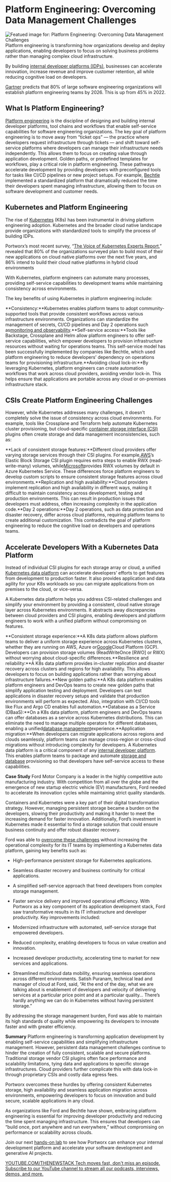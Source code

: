 # Platform Engineering: Overcoming Data Management Challenges
![Featued image for: Platform Engineering: Overcoming Data Management Challenges](https://cdn.thenewstack.io/media/2024/10/335c14c1-platform-engineering-data-management-1024x576.jpg)
Platform engineering is transforming how organizations develop and deploy applications, enabling developers to focus on solving business problems rather than managing complex cloud infrastructure.

By building [internal developer platforms (IDPs)](https://thenewstack.io/how-to-build-an-internal-developer-platform-like-a-product/), businesses can accelerate innovation, increase revenue and improve customer retention, all while reducing cognitive load on developers.

[Gartner](https://www.gartner.com/en/infrastructure-and-it-operations-leaders/topics/platform-engineering) predicts that 80% of large software engineering organizations will establish platform engineering teams by 2026. This is up from 45% in 2022.
## What Is Platform Engineering?
[Platform engineering](https://thenewstack.io/whats-platform-engineering-and-how-does-it-support-devops/) is the discipline of designing and building internal developer platforms, tool chains and workflows that enable self-service capabilities for software engineering organizations. The key goal of platform engineering is to move away from “ticket ops” — the practice where developers request infrastructure through tickets — and shift toward self-service platforms where developers can manage their infrastructure needs independently. This allows them to focus on creating value through application development.
Golden paths, or predefined templates for workflows, play a critical role in platform engineering. These pathways accelerate development by providing developers with preconfigured tools for tasks like CI/CD pipelines or new project setups. For example, [Bechtle](https://thenewstack.io/platform-engineering-reshapes-software-dev-at-bechtle/) implemented a standardized platform that dramatically reduced the time their developers spent managing infrastructure, allowing them to focus on software development and customer needs.

## Kubernetes and Platform Engineering
The rise of [Kubernetes](https://roadmap.sh/kubernetes) (K8s) has been instrumental in driving platform engineering adoption. Kubernetes and the broader cloud native landscape provide organizations with standardized tools to simplify the process of building IDPs.

Portworx’s most recent survey, “[The Voice of Kubernetes Experts Report](https://portworx.com/resources/voice-of-kubernetes-expert-report/?utm_source=newstack&utm_medium=web&utm_campaign=px-brand),” revealed that 80% of the organizations surveyed plan to build most of their new applications on cloud native platforms over the next five years, and 86% intend to build their cloud native platforms in hybrid cloud environments

With Kubernetes, platform engineers can automate many processes, providing self-service capabilities to development teams while maintaining consistency across environments.

The key benefits of using Kubernetes in platform engineering include:

**Consistency:**Kubernetes enables platform teams to adopt community-supported tools that provide consistent workflows across various infrastructure environments. Organizations can standardize the management of secrets, CI/CD pipelines and Day 2 operations such as[monitoring and observability](https://thenewstack.io/monitoring-vs-observability-whats-the-difference/).**Self-service access:**Tools like Backstage, Crossplane and Helm allow platform engineers to offer self-service capabilities, which empower developers to provision infrastructure resources without waiting for operations teams. This self-service model has been successfully implemented by companies like Bechtle, which used platform engineering to reduce developers’ dependency on operations teams for provisioning infrastructure.**Avoiding cloud lock-in:**By leveraging Kubernetes, platform engineers can create automation workflows that work across cloud providers, avoiding vendor lock-in. This helps ensure that applications are portable across any cloud or on-premises infrastructure stack.
## CSIs Create Platform Engineering Challenges
However, while Kubernetes addresses many challenges, it doesn’t completely solve the issue of consistency across cloud environments. For example, tools like Crossplane and Terraform help automate Kubernetes cluster provisioning, but cloud-specific [container storage interface (CSI)](https://github.com/container-storage-interface/spec/blob/master/spec.md) plugins often create storage and data management inconsistencies, such as:

**Lack of consistent storage features:**Different cloud providers offer varying storage services through their CSI plugins. For example,[AWS](https://aws.amazon.com/?utm_content=inline+mention)’s Elastic Block Storage CSI plugin requires extra steps to enable RWX (read-write-many) volumes, while[Microsoft](https://news.microsoft.com/?utm_content=inline+mention)provides RWX volumes by default in Azure Kubernetes Service. These differences force platform engineers to develop custom scripts to ensure consistent storage features across cloud environments.**Replication and high availability:**Cloud providers implement replication and high availability in different ways, making it difficult to maintain consistency across development, testing and production environments. This can result in production issues that developers must address, often increasing complexity in the application code.**Day 2 operations:**Day 2 operations, such as data protection and disaster recovery, differ across cloud platforms, requiring platform teams to create additional customization. This contradicts the goal of platform engineering to reduce the cognitive load on developers and operations teams.
## Accelerate Developers With a Kubernetes Data Platform
Instead of individual CSI plugins for each storage array or cloud, a unified [Kubernetes data platform](https://thenewstack.io/managing-data-on-kubernetes-dok-solving-the-underlying-challenges/) can accelerate developers’ efforts to get features from development to production faster. It also provides application and data agility for your K8s workloads so you can migrate applications from on premises to the cloud, or vice-versa.

A Kubernetes data platform helps you address CSI-related challenges and simplify your environment by providing a consistent, cloud native storage layer across Kubernetes environments. It abstracts away discrepancies between cloud providers and CSI plugins, enabling developers and platform engineers to work with a unified platform without compromising on features.

**Consistent storage experience:**A K8s data platform allows platform teams to deliver a uniform storage experience across Kubernetes clusters, whether they are running on AWS, Azure or[Google](https://cloud.google.com/?utm_content=inline+mention)Cloud Platform (GCP). Developers can provision storage volumes (ReadWriteOnce [RWO] or RWX) without worrying about cloud-specific differences.**Resilience and reliability:**A K8s data platform provides in-cluster replication and disaster recovery across clusters and regions for high availability. This allows developers to focus on building applications rather than worrying about infrastructure failures.**New golden paths:**A K8s data platform enables platform engineers and DevOps teams to create new golden paths that simplify application testing and deployment. Developers can test applications in disaster recovery setups and validate that production environments will perform as expected. Also, integration with CI/CD tools like Flux and Argo CD enables full automation.**Database as a Service (DBaaS):**On a K8s data platform, platform engineers and DevOps teams can offer databases as a service across Kubernetes distributions. This can eliminate the need to manage multiple operators for different databases, enabling a unified[database management](https://thenewstack.io/databases-on-kubernetes-why-when-and-what-to-consider)experience.**Application migration:**When developers can migrate applications across regions and clouds seamlessly, platform teams can manage cross-region or cross-cloud migrations without introducing complexity for developers.
A Kubernetes data platform is a critical component of any [internal developer platform](https://thenewstack.io/7-core-elements-of-an-internal-developer-platform/). This enables platform teams to package and automate [storage and database](https://thenewstack.io/bring-storage-and-databases-under-kubernetes-control) provisioning so that developers have self-service access to these capabilities.

**Case Study**
Ford Motor Company is a leader in the highly competitive auto manufacturing industry. With competition from all over the globe and the emergence of new startup electric vehicle (EV) manufacturers, Ford needed to accelerate its innovation cycles while maintaining strict quality standards.

Containers and Kubernetes were a key part of their digital transformation strategy. However, managing persistent storage became a burden on the developers, slowing their productivity and making it harder to meet the increasing demand for faster innovation. Additionally, Ford’s investment in Kubernetes made it essential to find a storage solution that could ensure business continuity and offer robust disaster recovery.

Ford was able to [overcome these challenges](https://portworx.com/customers/ford-motor-company/?utm_source=newstack&utm_medium=web&utm_campaign=px-brand) without increasing the operational complexity for its IT teams by implementing a Kubernetes data platform, gaining key benefits such as:

- High-performance persistent storage for Kubernetes applications.
- Seamless disaster recovery and business continuity for critical applications.
- A simplified self-service approach that freed developers from complex storage management.
- Faster service delivery and improved operational efficiency.
With Portworx as a key component of its application development stack, Ford saw transformative results in its IT infrastructure and developer productivity. Key improvements included:

- Modernized infrastructure with automated, self-service storage that empowered developers.
- Reduced complexity, enabling developers to focus on value creation and innovation.
- Increased developer productivity, accelerating time to market for new services and applications.
- Streamlined multicloud data mobility, ensuring seamless operations across different environments.
Satish Puranam, technical lead and manager of cloud at Ford, said, “At the end of the day, what we are talking about is enablement of developers and velocity of delivering services at a particular price point and at a particular quality… There’s hardly anything we can do in Kubernetes without having persistent storage.”

By addressing the storage management burden, Ford was able to maintain its high standards of quality while empowering its developers to innovate faster and with greater efficiency.

**Summary**
Platform engineering is transforming application development by enabling self-service capabilities and simplifying infrastructure management. However, persistent data management challenges continue to hinder the creation of fully consistent, scalable and secure platforms. Traditional storage vendor CSI plugins often face performance and scalability limitations, tying data and applications to specific storage infrastructures. Cloud providers further complicate this with data lock-in through proprietary CSIs and costly data egress fees.

Portworx overcomes these hurdles by offering consistent Kubernetes storage, high availability and seamless application migration across environments, empowering developers to focus on innovation and build secure, scalable applications in any cloud.

As organizations like Ford and Bechtle have shown, embracing platform engineering is essential for improving developer productivity and reducing the time spent managing infrastructure. This ensures that developers can “build once, port anywhere and run everywhere,” without compromising on performance or scalability across clouds.

Join our next [hands-on lab](https://portworx.com/hands-on-labs/?utm_source=newstack&utm_medium=web&utm_campaign=px-brand) to see how Portworx can enhance your internal development platform and accelerate your software development and generative AI projects.

[
YOUTUBE.COM/THENEWSTACK
Tech moves fast, don't miss an episode. Subscribe to our YouTube
channel to stream all our podcasts, interviews, demos, and more.
](https://youtube.com/thenewstack?sub_confirmation=1)